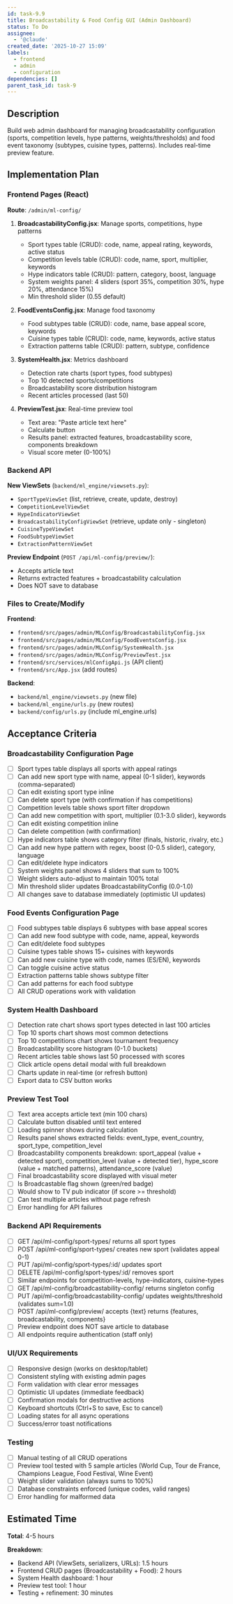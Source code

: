 ```yaml
---
id: task-9.9
title: Broadcastability & Food Config GUI (Admin Dashboard)
status: To Do
assignee:
  - '@claude'
created_date: '2025-10-27 15:09'
labels:
  - frontend
  - admin
  - configuration
dependencies: []
parent_task_id: task-9
---
```


## Description

<!-- SECTION:DESCRIPTION:BEGIN -->
Build web admin dashboard for managing broadcastability configuration (sports, competition levels, hype patterns, weights/thresholds) and food event taxonomy (subtypes, cuisine types, patterns). Includes real-time preview feature.
<!-- SECTION:DESCRIPTION:END -->

## Implementation Plan

### Frontend Pages (React)

**Route**: `/admin/ml-config/`

1. **BroadcastabilityConfig.jsx**: Manage sports, competitions, hype patterns
   - Sport types table (CRUD): code, name, appeal rating, keywords, active status
   - Competition levels table (CRUD): code, name, sport, multiplier, keywords
   - Hype indicators table (CRUD): pattern, category, boost, language
   - System weights panel: 4 sliders (sport 35%, competition 30%, hype 20%, attendance 15%)
   - Min threshold slider (0.55 default)

2. **FoodEventsConfig.jsx**: Manage food taxonomy
   - Food subtypes table (CRUD): code, name, base appeal score, keywords
   - Cuisine types table (CRUD): code, name, keywords, active status
   - Extraction patterns table (CRUD): pattern, subtype, confidence

3. **SystemHealth.jsx**: Metrics dashboard
   - Detection rate charts (sport types, food subtypes)
   - Top 10 detected sports/competitions
   - Broadcastability score distribution histogram
   - Recent articles processed (last 50)

4. **PreviewTest.jsx**: Real-time preview tool
   - Text area: "Paste article text here"
   - Calculate button
   - Results panel: extracted features, broadcastability score, components breakdown
   - Visual score meter (0-100%)

### Backend API

**New ViewSets** (`backend/ml_engine/viewsets.py`):
- `SportTypeViewSet` (list, retrieve, create, update, destroy)
- `CompetitionLevelViewSet`
- `HypeIndicatorViewSet`
- `BroadcastabilityConfigViewSet` (retrieve, update only - singleton)
- `CuisineTypeViewSet`
- `FoodSubtypeViewSet`
- `ExtractionPatternViewSet`

**Preview Endpoint** (`POST /api/ml-config/preview/`):
- Accepts article text
- Returns extracted features + broadcastability calculation
- Does NOT save to database

### Files to Create/Modify

**Frontend**:
- `frontend/src/pages/admin/MLConfig/BroadcastabilityConfig.jsx`
- `frontend/src/pages/admin/MLConfig/FoodEventsConfig.jsx`
- `frontend/src/pages/admin/MLConfig/SystemHealth.jsx`
- `frontend/src/pages/admin/MLConfig/PreviewTest.jsx`
- `frontend/src/services/mlConfigApi.js` (API client)
- `frontend/src/App.jsx` (add routes)

**Backend**:
- `backend/ml_engine/viewsets.py` (new file)
- `backend/ml_engine/urls.py` (new routes)
- `backend/config/urls.py` (include ml_engine.urls)

## Acceptance Criteria

### Broadcastability Configuration Page
- [ ] Sport types table displays all sports with appeal ratings
- [ ] Can add new sport type with name, appeal (0-1 slider), keywords (comma-separated)
- [ ] Can edit existing sport type inline
- [ ] Can delete sport type (with confirmation if has competitions)
- [ ] Competition levels table shows sport filter dropdown
- [ ] Can add new competition with sport, multiplier (0.1-3.0 slider), keywords
- [ ] Can edit existing competition inline
- [ ] Can delete competition (with confirmation)
- [ ] Hype indicators table shows category filter (finals, historic, rivalry, etc.)
- [ ] Can add new hype pattern with regex, boost (0-0.5 slider), category, language
- [ ] Can edit/delete hype indicators
- [ ] System weights panel shows 4 sliders that sum to 100%
- [ ] Weight sliders auto-adjust to maintain 100% total
- [ ] Min threshold slider updates BroadcastabilityConfig (0.0-1.0)
- [ ] All changes save to database immediately (optimistic UI updates)

### Food Events Configuration Page
- [ ] Food subtypes table displays 6 subtypes with base appeal scores
- [ ] Can add new food subtype with code, name, appeal, keywords
- [ ] Can edit/delete food subtypes
- [ ] Cuisine types table shows 15+ cuisines with keywords
- [ ] Can add new cuisine type with code, names (ES/EN), keywords
- [ ] Can toggle cuisine active status
- [ ] Extraction patterns table shows subtype filter
- [ ] Can add patterns for each food subtype
- [ ] All CRUD operations work with validation

### System Health Dashboard
- [ ] Detection rate chart shows sport types detected in last 100 articles
- [ ] Top 10 sports chart shows most common detections
- [ ] Top 10 competitions chart shows tournament frequency
- [ ] Broadcastability score histogram (0-1.0 buckets)
- [ ] Recent articles table shows last 50 processed with scores
- [ ] Click article opens detail modal with full breakdown
- [ ] Charts update in real-time (or refresh button)
- [ ] Export data to CSV button works

### Preview Test Tool
- [ ] Text area accepts article text (min 100 chars)
- [ ] Calculate button disabled until text entered
- [ ] Loading spinner shows during calculation
- [ ] Results panel shows extracted fields: event_type, event_country, sport_type, competition_level
- [ ] Broadcastability components breakdown: sport_appeal (value + detected sport), competition_level (value + detected tier), hype_score (value + matched patterns), attendance_score (value)
- [ ] Final broadcastability score displayed with visual meter
- [ ] Is Broadcastable flag shown (green/red badge)
- [ ] Would show to TV pub indicator (if score >= threshold)
- [ ] Can test multiple articles without page refresh
- [ ] Error handling for API failures

### Backend API Requirements
- [ ] GET /api/ml-config/sport-types/ returns all sport types
- [ ] POST /api/ml-config/sport-types/ creates new sport (validates appeal 0-1)
- [ ] PUT /api/ml-config/sport-types/:id/ updates sport
- [ ] DELETE /api/ml-config/sport-types/:id/ removes sport
- [ ] Similar endpoints for competition-levels, hype-indicators, cuisine-types
- [ ] GET /api/ml-config/broadcastability-config/ returns singleton config
- [ ] PUT /api/ml-config/broadcastability-config/ updates weights/threshold (validates sum=1.0)
- [ ] POST /api/ml-config/preview/ accepts {text} returns {features, broadcastability, components}
- [ ] Preview endpoint does NOT save article to database
- [ ] All endpoints require authentication (staff only)

### UI/UX Requirements
- [ ] Responsive design (works on desktop/tablet)
- [ ] Consistent styling with existing admin pages
- [ ] Form validation with clear error messages
- [ ] Optimistic UI updates (immediate feedback)
- [ ] Confirmation modals for destructive actions
- [ ] Keyboard shortcuts (Ctrl+S to save, Esc to cancel)
- [ ] Loading states for all async operations
- [ ] Success/error toast notifications

### Testing
- [ ] Manual testing of all CRUD operations
- [ ] Preview tool tested with 5 sample articles (World Cup, Tour de France, Champions League, Food Festival, Wine Event)
- [ ] Weight slider validation (always sums to 100%)
- [ ] Database constraints enforced (unique codes, valid ranges)
- [ ] Error handling for malformed data

## Estimated Time

**Total**: 4-5 hours

**Breakdown**:
- Backend API (ViewSets, serializers, URLs): 1.5 hours
- Frontend CRUD pages (Broadcastability + Food): 2 hours
- System Health dashboard: 1 hour
- Preview test tool: 1 hour
- Testing + refinement: 30 minutes

